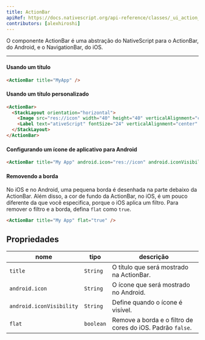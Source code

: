 ```yaml
---
title: ActionBar
apiRef: https://docs.nativescript.org/api-reference/classes/_ui_action_bar_.actionbar
contributors: [alexhiroshi]
---
```


O componente ActionBar é uma abstração do NativeScript para o ActionBar, do Android, e o NavigationBar, do iOS.

---

#### Usando um título

```html
<ActionBar title="MyApp" />
```

#### Usando um título personalizado

```html
<ActionBar>
  <StackLayout orientation="horizontal">
    <Image src="res://icon" width="40" height="40" verticalAlignment="center" />
    <Label text="ativeScript" fontSize="24" verticalAlignment="center" />
  </StackLayout>
</ActionBar>
```

#### Configurando um ícone de aplicativo para Android

```html
<ActionBar title="My App" android.icon="res://icon" android.iconVisibility="always" />
```

#### Removendo a borda
No iOS e no Android, uma pequena borda é desenhada na parte debaixo da ActionBar.
Além disso, a cor de fundo da ActionBar, no iOS, é um pouco diferente da que você especifica,
porque o iOS aplica um filtro. Para remover o filtro e a borda, defina `flat` como `true`.

```html
<ActionBar title="My App" flat="true" />
```

## Propriedades

| nome | tipo | descrição |
|------|------|-------------|
| `title` | `String` | O título que será mostrado na ActionBar.
| `android.icon` | `String` | O ícone que será mostrado no Android.
| `android.iconVisibility` | `String` | Define quando o ícone é visível.
| `flat` | `boolean` | Remove a borda e o filtro de cores do iOS. Padrão `false`.
